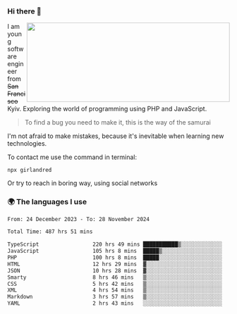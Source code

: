 ### Hi there 👋  

<img align='right' src="https://github-readme-stats.vercel.app/api?username=girlandred&count_private=true&show_icons=true&include_all_commits=true&hide_rank=true&hide_title=true&theme=buefy&card_width=300" width=460 height=180>


I am young software engineer from ~~San Francisco~~ Kyiv. Exploring the world of programming using PHP and JavaScript.


> To find a bug you need to make it, this is the way of the samurai



I'm not afraid to make mistakes, because it's inevitable when learning new technologies.

To contact me use the command in terminal:

```
npx girlandred
```

Or try to reach in boring way, using social networks


### 🌍 The languages I use

<!--START_SECTION:waka-->

```txt
From: 24 December 2023 - To: 28 November 2024

Total Time: 487 hrs 51 mins

TypeScript                 220 hrs 49 mins ███████████▒░░░░░░░░░░░░░   45.26 %
JavaScript                 105 hrs 8 mins  █████▒░░░░░░░░░░░░░░░░░░░   21.55 %
PHP                        100 hrs 8 mins  █████░░░░░░░░░░░░░░░░░░░░   20.52 %
HTML                       12 hrs 29 mins  ▓░░░░░░░░░░░░░░░░░░░░░░░░   02.56 %
JSON                       10 hrs 28 mins  ▓░░░░░░░░░░░░░░░░░░░░░░░░   02.15 %
Smarty                     8 hrs 46 mins   ▒░░░░░░░░░░░░░░░░░░░░░░░░   01.80 %
CSS                        5 hrs 42 mins   ▒░░░░░░░░░░░░░░░░░░░░░░░░   01.17 %
XML                        4 hrs 54 mins   ▒░░░░░░░░░░░░░░░░░░░░░░░░   01.01 %
Markdown                   3 hrs 57 mins   ▒░░░░░░░░░░░░░░░░░░░░░░░░   00.81 %
YAML                       2 hrs 43 mins   ░░░░░░░░░░░░░░░░░░░░░░░░░   00.56 %
```

<!--END_SECTION:waka-->
